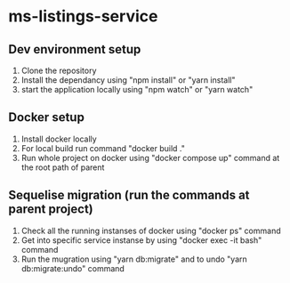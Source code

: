 # ms-listings-service

## Dev environment setup
1. Clone the repository 
2. Install the dependancy using "npm install" or "yarn install"
3. start the application locally using "npm watch" or "yarn watch"

## Docker setup
1. Install docker locally 
2. For local build run command "docker build ."  
3. Run whole project on docker using "docker compose up" command at the root path of parent


## Sequelise migration (run the commands at parent project)
1. Check all the running instanses of docker using "docker ps" command
2. Get into specific service instanse by using "docker exec -it <dockerId> bash" command
3. Run the mugration using "yarn db:migrate" and to undo "yarn db:migrate:undo" command